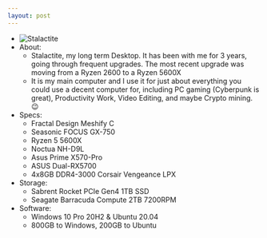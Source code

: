```yaml
---
layout: post
---
```

* ![Stalactite](https://i.imgur.com/iuKRV1P.jpg)
* About:
  * Stalactite, my long term Desktop. It has been with me for 3 years, going through frequent upgrades. The most recent upgrade was moving from a Ryzen 2600 to a Ryzen 5600X
  * It is my main computer and I use it for just about everything you could use a decent computer for, including PC gaming (Cyberpunk is great), Productivity Work, Video Editing, and maybe Crypto mining. 😉
* Specs:
  * Fractal Design Meshify C
  * Seasonic FOCUS GX-750
  * Ryzen 5 5600X
  * Noctua NH-D9L
  * Asus Prime X570-Pro
  * ASUS Dual-RX5700
  * 4x8GB DDR4-3000 Corsair Vengeance LPX
* Storage:
  * Sabrent Rocket PCIe Gen4 1TB SSD
  * Seagate Barracuda Compute 2TB 7200RPM
* Software:
  * Windows 10 Pro 20H2 & Ubuntu 20.04
  * 800GB to Windows, 200GB to Ubuntu
